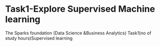 # Task1-Explore Supervised Machine learning
 The Sparks foundation (Data Science &amp;Business Analytics)  Task1(no of study hours)Supervised learning
